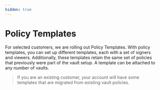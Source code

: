 ```yaml
---
hidden: true
---
```


# Policy Templates

For selected customers, we are rolling out Policy Templates. With policy templates, you can set up different templates, each with a set of signers and viewers. Additionally, these templates retain the same set of policies that previously were part of the vault setup. A template can be attached to any number of vaults.

> If you are an existing customer, your account will have some templates that are migrated from existing vault policies.
